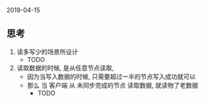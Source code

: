2019-04-15

## 思考
1. 读多写少的场景所设计
    - TODO
2. 读取数据的时候, 是从任意节点读取, 
    - 因为当写入数据的时候, 只需要超过一半的节点写入成功就可以
    - 那么 当 客户端 从 未同步完成的节点 读取数据, 就读物了老数据
        - TODO